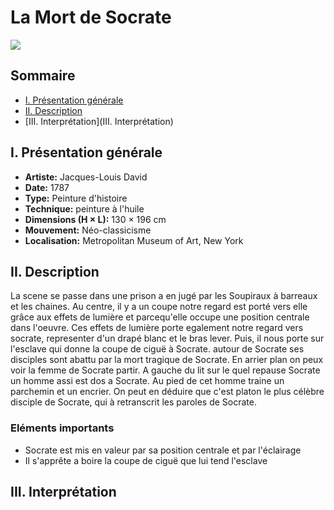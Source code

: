 # La Mort de Socrate

![](http://images.metmuseum.org/CRDImages/ep/original/DT40.jpg)

## Sommaire
* [I. Présentation générale](I.-Présentation-générale)
* [II. Description](II.-Description)
* [III. Interprétation](III. Interprétation)

## I. Présentation générale

* **Artiste:** Jacques-Louis David
* **Date:** 1787
* **Type:** Peinture d'histoire
* **Technique:** peinture à l'huile
* **Dimensions (H × L):** 130 × 196 cm
* **Mouvement:** Néo-classicisme
* **Localisation:** Metropolitan Museum of Art, New York

## II. Description
  La scene se passe dans une prison a en jugé par les Soupiraux à barreaux et les chaines.
  Au centre, il y a un coupe notre regard est porté vers elle grâce aux effets de lumière et parcequ'elle occupe 
  une position centrale dans l'oeuvre.
  Ces effets de lumière porte egalement notre regard vers socrate, representer d'un drapé blanc et le bras lever.
  Puis, il nous porte sur l'esclave qui donne la coupe de ciguë à Socrate.
  autour de Socrate ses disciples sont abattu par la mort tragique de Socrate.
  En arrier plan on peux voir la femme de Socrate partir.
  A gauche du lit sur le quel repause Socrate un homme assi est dos a Socrate. Au pied de cet homme traine un parchemin et un encrier.
  On peut en déduire que c'est platon le plus célèbre disciple de Socrate, qui à retranscrit les paroles de Socrate.


### Eléments importants
  * Socrate est mis en valeur par sa position centrale et par l'éclairage
  * Il s'apprête a boire la coupe de ciguë que lui tend l'esclave

## III. Interprétation
